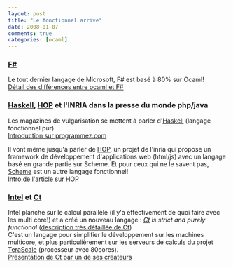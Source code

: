 ```yaml
---
layout: post
title: "Le fonctionnel arrive"
date: 2008-01-07
comments: true
categories: [ocaml]
---
```

<h3><a href="/tag/F">F#</a></h3>
<p>Le tout dernier langage de Microsoft, F# est bas&#233; &#224; 80% sur Ocaml!<br />
<a href="http://research.microsoft.com/fsharp/manual/ml-compat.aspx" hreflang="en">D&#233;tail des diff&#233;rences entre ocaml et F#</a><br /></p>
<h3><a href="/tag/Haskell">Haskell</a>, <a href="/tag/HOP">HOP</a> et l'INRIA
dans la presse du monde php/java</h3>
<p>Les magazines de vulgarisation se mettent &#224; parler d'<a href="http://fr.wikipedia.org/wiki/Haskell" hreflang="fr">Haskell</a> (langage
fonctionnel pur)<br />
<a href="http://www.programmez.com/magazine_articles.php?id_article=980&amp;&amp;titre=Introduction%20%C3%A0%20la%20programmation%20fonctionnelle%20avec%20Haskell" hreflang="fr">Introduction sur programmez.com</a></p>
<p>Il vont m&#234;me jusqu'&#224; parler de <a href="http://hop.inria.fr/" hreflang="fr">HOP</a>, un projet de l'inria qui propose un framework de d&#233;veloppement
d'applications web (html/js) avec un langage bas&#233; en grande partie sur Scheme.
Et pour ceux qui ne le savent pas, <a href="http://fr.wikipedia.org/wiki/Scheme" hreflang="fr">Scheme</a> est un autre
langage fonctionnel!<br />
<a href="http://www.programmez.com/magazine_articles.php?id_article=974&amp;&amp;titre=Hop,%20un%20langage%20de%20programmation%20pour%20le%20Web%20(1re%20partie)" hreflang="fr">Intro de l'article sur HOP</a><br /></p>
<h3><a href="/tag/Intel">Intel</a> et <a href="/tag/Ct">Ct</a></h3>
<p>Intel planche sur le calcul parall&#232;le (il y'a effectivement de quoi faire
avec les multi core!) et a cr&#233;&#233; un nouveau langage&#160;: <em><a href="http://fr.wikipedia.org/wiki/Intel_Ct" hreflang="fr">Ct</a> is strict and
purely functional</em> (<a href="http://techresearch.intel.com/articles/Tera-Scale/1514.htm" hreflang="en">description tr&#232;s d&#233;taill&#233;e de Ct</a>)<br />
C'est un langage pour simplifier le d&#233;veloppement sur les machines multicore,
et plus particuli&#232;rement sur les serveurs de calculs du projet <a href="http://techresearch.intel.com/articles/Tera-Scale/1421.htm" hreflang="en">TeraScale</a> (processeur avec 80cores).<br />
<a href="http://cufp.galois.com/slides/2007/AnwarGhuloum.pdf" hreflang="en">Pr&#233;sentation de Ct par un de ses cr&#233;ateurs</a><br /></p>